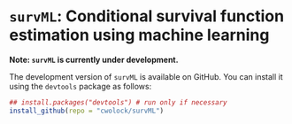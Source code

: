 # `survML`: Conditional survival function estimation using machine learning

**Note: `survML` is currently under development.**

The development version of `survML` is available on GitHub. You can install it using the `devtools` package as follows: 

```r
## install.packages("devtools") # run only if necessary
install_github(repo = "cwolock/survML")
```
